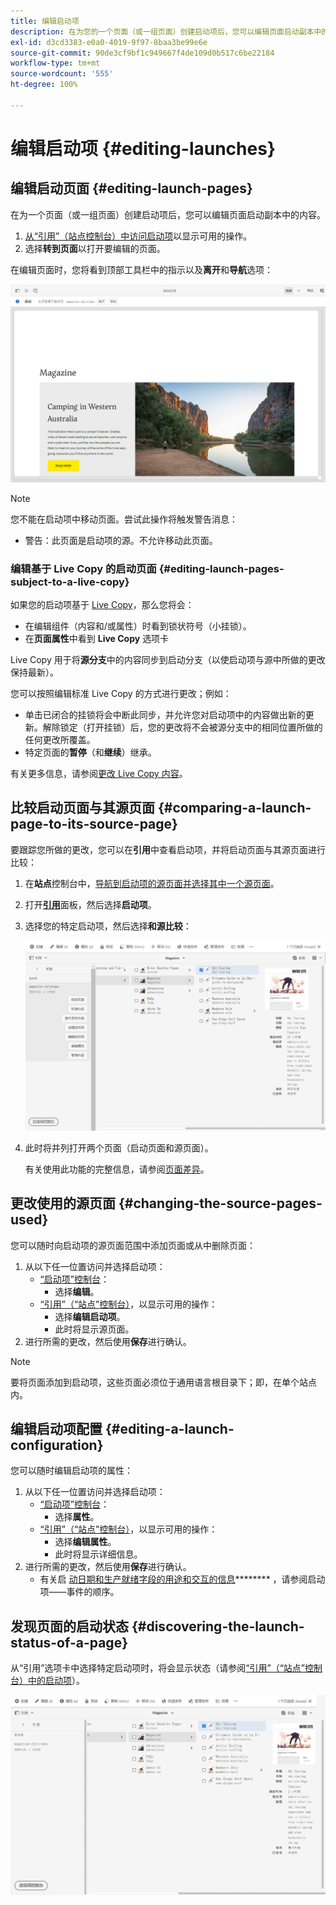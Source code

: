 ```yaml
---
title: 编辑启动项
description: 在为您的一个页面（或一组页面）创建启动项后，您可以编辑页面启动副本中的内容。
exl-id: d3cd3383-e0a0-4019-9f97-8baa3be99e6e
source-git-commit: 90de3cf9bf1c949667f4de109d0b517c6be22184
workflow-type: tm+mt
source-wordcount: '555'
ht-degree: 100%

---
```


# 编辑启动项 {#editing-launches}

## 编辑启动页面 {#editing-launch-pages}

在为一个页面（或一组页面）创建启动项后，您可以编辑页面启动副本中的内容。

1. [从“引用”（站点控制台）中访问启动项](/help/sites-cloud/authoring/launches/overview.md#launches-in-references-sites-console)以显示可用的操作。
1. 选择&#x200B;**转到页面**&#x200B;以打开要编辑的页面。

在编辑页面时，您将看到顶部工具栏中的指示以及&#x200B;**离开**&#x200B;和&#x200B;**导航**&#x200B;选项：

![从页面编辑器中离开和导航启动项](/help/sites-cloud/authoring/assets/launches-edit-01.png)

>[!NOTE]
>
>您不能在启动项中移动页面。尝试此操作将触发警告消息：
>
>* 警告：此页面是启动项的源。不允许移动此页面。


### 编辑基于 Live Copy 的启动页面 {#editing-launch-pages-subject-to-a-live-copy}

如果您的启动项基于 [Live Copy](/help/sites-cloud/administering/msm/overview.md)，那么您将会：

* 在编辑组件（内容和/或属性）时看到锁状符号（小挂锁）。
* 在&#x200B;**页面属性**&#x200B;中看到 **Live Copy** 选项卡

Live Copy 用于将&#x200B;**&#x200B;源分支&#x200B;**&#x200B;中的内容同步到启动分支（以使启动项与源中所做的更改保持最新）。

您可以按照编辑标准 Live Copy 的方式进行更改；例如：

* 单击已闭合的挂锁将会中断此同步，并允许您对启动项中的内容做出新的更新。解除锁定（打开挂锁）后，您的更改将不会被源分支中的相同位置所做的任何更改所覆盖。
* 特定页面的&#x200B;**暂停**（和&#x200B;**继续**）继承。

有关更多信息，请参阅[更改 Live Copy 内容](/help/sites-cloud/administering/msm/creating-live-copies.md)。

## 比较启动页面与其源页面 {#comparing-a-launch-page-to-its-source-page}

要跟踪您所做的更改，您可以在&#x200B;**引用**&#x200B;中查看启动项，并将启动页面与其源页面进行比较：

1. 在&#x200B;**站点**&#x200B;控制台中，[导航到启动项的源页面并选择其中一个源页面](/help/sites-cloud/authoring/getting-started/basic-handling.md#viewing-and-selecting-resources)。
1. 打开&#x200B;**[引用](/help/sites-cloud/authoring/getting-started/basic-handling.md#references)**&#x200B;面板，然后选择&#x200B;**启动项**。
1. 选择您的特定启动项，然后选择&#x200B;**和源比较**：

   ![比较启动项和源](/help/sites-cloud/authoring/assets/launches-compare.png)

1. 此时将并列打开两个页面（启动页面和源页面）。

   有关使用此功能的完整信息，请参阅[页面差异](/help/sites-cloud/authoring/features/page-diff.md)。

## 更改使用的源页面 {#changing-the-source-pages-used}

您可以随时向启动项的源页面范围中添加页面或从中删除页面：

1. 从以下任一位置访问并选择启动项：
   * [“启动项”控制台](/help/sites-cloud/authoring/launches/overview.md#the-launches-console)：
      * 选择&#x200B;**编辑**。
   * [“引用”（“站点”控制台）](/help/sites-cloud/authoring/launches/overview.md#launches-in-references-sites-console)，以显示可用的操作：
      * 选择&#x200B;**编辑启动项**。
      * 此时将显示源页面。
1. 进行所需的更改，然后使用&#x200B;**保存**&#x200B;进行确认。

>[!NOTE]
>
>要将页面添加到启动项，这些页面必须位于通用语言根目录下；即，在单个站点内。

## 编辑启动项配置 {#editing-a-launch-configuration}

您可以随时编辑启动项的属性：

1. 从以下任一位置访问并选择启动项：
   * [“启动项”控制台](/help/sites-cloud/authoring/launches/overview.md#the-launches-console)：
      * 选择&#x200B;**属性**。
   * [“引用”（“站点”控制台）](/help/sites-cloud/authoring/launches/overview.md#launches-in-references-sites-console)，以显示可用的操作：
      * 选择&#x200B;**编辑属性**。
      * 此时将显示详细信息。
1. 进行所需的更改，然后使用&#x200B;**保存**&#x200B;进行确认。
   * 有关启 [动日期和生产就绪字段的用途和交互的信息](/help/sites-cloud/authoring/launches/overview.md#launches-the-order-of-events)******** ，请参阅启动项——事件的顺序。

## 发现页面的启动状态 {#discovering-the-launch-status-of-a-page}

从“引用”选项卡中选择特定启动项时，将会显示状态（请参阅[“引用”（“站点”控制台）中的启动项](/help/sites-cloud/authoring/launches/overview.md#launches-in-references-sites-console)）。

![发现启动项状态](/help/sites-cloud/authoring/assets/launches-status.png)
